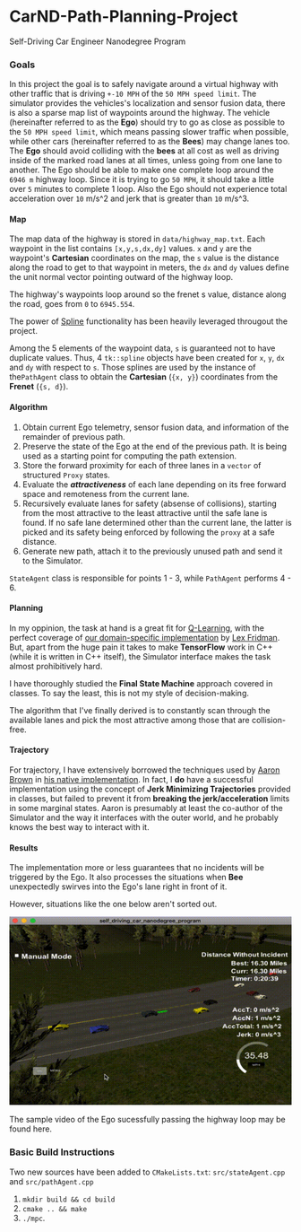 [//]: # (Image References)

[tailGate]: ./img/tailGate_big.gif "Rear-ended"

# CarND-Path-Planning-Project
Self-Driving Car Engineer Nanodegree Program
   

### Goals
In this project the goal is to safely navigate around a virtual highway with other traffic that is driving `+-10 MPH` 
of the `50 MPH speed limit`. The simulator provides the vehicles's localization and sensor fusion data, there is also a 
sparse map list of waypoints around the highway. The vehicle (hereinafter referred to as the **Ego**) should try to go 
as close as possible to the `50 MPH speed limit`, which means passing slower traffic when possible, while other cars 
(hereinafter referred to as the **Bees**) may change lanes too. 
The **Ego** should avoid colliding with the **bees** at all cost as well as driving inside of the marked road lanes 
at all times, unless going from one lane to another. The Ego should be able to make one complete loop around the 
`6946 m` highway loop. Since it is trying to go `50 MPH`, it should take a little over `5` minutes to complete 1 
loop. Also the Ego should not experience total acceleration over `10` m/s^2 and jerk that is greater than `10` m/s^3.

#### Map
 
The map data of the highway is stored in `data/highway_map.txt`.
Each waypoint in the list contains `[x,y,s,dx,dy]` values. `x` and `y` are the waypoint's **Cartesian** coordinates on 
the map, the `s` value is the distance along the road to get to that waypoint in meters, the `dx` and `dy` values define the 
unit normal vector pointing outward of the highway loop.

The highway's waypoints loop around so the frenet s value, distance along the road, goes from `0` to `6945.554`.

The power of [Spline](http://kluge.in-chemnitz.de/opensource/spline/) functionality has been heavily leveraged througout
the project.

Among the 5 elements of the waypoint data, `s` is guaranteed not to have duplicate values. Thus, 4 `tk::spline` objects 
have been created for `x`, `y`, `dx` and `dy` with respect to `s`. Those splines are used by the instance of 
the`PathAgent` class to obtain the **Cartesian** (`{x, y}`) coordinates from the **Frenet** (`{s, d}`).

#### Algorithm

1. Obtain current Ego telemetry, sensor fusion data, and information of the remainder of previous path.
2. Preserve the state of the Ego at the end of the previous path. It is being used as a starting point for computing
the path extension. 
3. Store the forward proximity for each of three lanes in a `vector` of structured `Proxy` states.
4. Evaluate the ***attractiveness*** of each lane depending on its free forward space and remoteness from the current lane.
5. Recursively evaluate lanes for safety (absense of collisions), starting from the most attractive to the least attractive 
until the safe lane is found. If no safe lane determined other than the current lane, the latter is
picked and its safety being enforced by following the `proxy` at a safe distance.
6. Generate new path, attach it to the previously unused path and send it to the Simulator.

`StateAgent` class is responsible for points 1 - 3, while `PathAgent` performs 4 - 6. 

#### Planning

In my oppinion, the task at hand is a great fit for [Q-Learning](https://en.wikipedia.org/wiki/Q-learning), 
with the perfect coverage of [our domain-specific implementation](https://youtu.be/QDzM8r3WgBw) by 
[Lex Fridman](https://www.youtube.com/user/lexfridman/videos). But, apart from the huge pain it takes to make **TensorFlow**
work in C++ (while it is written in C++ itself), the Simulator interface makes the task almost prohibitively hard.

I have thoroughly studied the **Final State Machine** approach covered in classes.
To say the least, this is not my style of decision-making.

The algorithm that I've finally derived is to constantly scan through the available lanes and pick the
most attractive among those that are collision-free.

#### Trajectory

For trajectory, I have extensively borrowed the techniques used by [Aaron Brown](https://github.com/awbrown90) 
in [his native implementation](https://github.com/awbrown90/CarND-Path-Planning-Project). In fact, I **do** have a 
successful implementation using the concept of **Jerk Minimizing Trajectories** provided in classes, but failed to 
prevent it from **breaking the jerk/acceleration** limits in some marginal states. 
Aaron is presumably at least the co-author of the Simulator and the way it interfaces with the outer world, 
and he probably knows the best way to interact with it.

#### Results

The implementation more or less guarantees that no incidents will be triggered by the Ego. It also processes the 
situations when **Bee** unexpectedly swirves into the Ego's lane right in front of it.

However, situations like the one below aren't sorted out.

![alt text][tailGate]

The sample video of the Ego sucessfully passing the highway loop may be found here.

### Basic Build Instructions

Two new sources have been added to `CMakeLists.txt`: `src/stateAgent.cpp` and `src/pathAgent.cpp`

1. `mkdir build && cd build`
2. `cmake .. && make`
3. `./mpc`.

